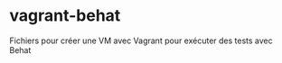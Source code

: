 vagrant-behat
=============

Fichiers pour créer une VM avec Vagrant pour exécuter des tests avec Behat
